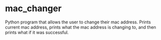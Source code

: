# mac_changer
Python program that allows the user to change their mac address. Prints current mac address, prints what the mac address is changing to, and then prints what if it was successful.
